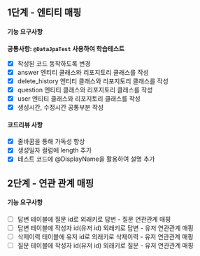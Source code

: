 ## 1단계 - 엔티티 매핑
#### 기능 요구사항
**공통사항: `@DataJpaTest` 사용하여 학습테스트**
- [X] 작성된 코드 동작하도록 변경
- [X] answer 엔티티 클래스와 리포지토리 클래스를 작성
- [X] delete_history 엔티티 클래스와 리포지토리 클래스를 작성
- [X] question 엔티티 클래스와 리포지토리 클래스를 작성
- [X] user 엔티티 클래스와 리포지토리 클래스를 작성
- [X] 생성시간, 수정시간 공통부분 작성

#### 코드리뷰 사항
- [X] 줄바꿈을 통해 가독성 향상
- [X] 생성일자 컬럼에 length 추가
- [X] 테스트 코드에 @DisplayName을 활용하여 설명 추가

## 2단계 - 연관 관계 매핑
#### 기능 요구사항
- [ ] 답변 테이블에 질문 id로 외래키로 답변 - 질문 연관관계 매핑
- [ ] 답변 테이블에 작성자 id(유저 id) 외래키로 답변 - 유저 연관관계 매핑
- [ ] 삭제이력 테이블에 유저 id로 외래키로 삭제이력 - 유저 연관관계 매핑
- [ ] 질문 테이블에 작성자 id(유저 id) 외래키로 질문 - 유저 연관관계 매핑